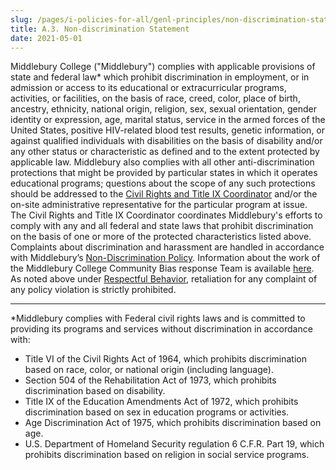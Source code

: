 ```yaml
---
slug: /pages/i-policies-for-all/genl-principles/non-discrimination-statement
title: A.3. Non-discrimination Statement
date: 2021-05-01
---
```

Middlebury College ("Middlebury") complies with applicable provisions of state and federal law\* which prohibit discrimination in employment, or in admission or access to its educational or extracurricular programs, activities, or facilities, on the basis of race, creed, color, place of birth, ancestry, ethnicity, national origin, religion, sex, sexual orientation, gender identity or expression, age, marital status, service in the armed forces of the United States, positive HIV-related blood test results, genetic information, or against qualified individuals with disabilities on the basis of disability and/or any other status or characteristic as defined and to the extent protected by applicable law. Middlebury also complies with all other anti-discrimination protections that might be provided by particular states in which it operates educational programs; questions about the scope of any such protections should be addressed to the [Civil Rights and Title IX Coordinator](https://www.middlebury.edu/title-IX/about) and/or the on-site administrative representative for the particular program at issue. The Civil Rights and Title IX Coordinator coordinates Middlebury's efforts to comply with any and all federal and state laws that prohibit discrimination on the basis of one or more of the protected characteristics listed above. Complaints about discrimination and harassment are handled in accordance with Middlebury’s [Non-Discrimination Policy](https://www.middlebury.edu/handbook/pages/i-policies-for-all/non-discrim-policies/b-1-a-non-discrimination-policy/). Information about the work of the Middlebury College Community Bias response Team is available [here](https://www.middlebury.edu/about/handbook_old/student_policies/community-bias-response-team-policy). As noted above under [Respectful Behavior](/pages/i-policies-for-all/genl-principles/respectful-behavior), retaliation for any complaint of any policy violation is strictly prohibited.

---

\*Middlebury complies with Federal civil rights laws and is committed to providing its programs and services without discrimination in accordance with:

*   Title VI of the Civil Rights Act of 1964, which prohibits discrimination based on race, color, or national origin (including language).
*   Section 504 of the Rehabilitation Act of 1973, which prohibits discrimination based on disability.
*   Title IX of the Education Amendments Act of 1972, which prohibits discrimination based on sex in education programs or activities.
*   Age Discrimination Act of 1975, which prohibits discrimination based on age.
*   U.S. Department of Homeland Security regulation 6 C.F.R. Part 19, which prohibits discrimination based on religion in social service programs.